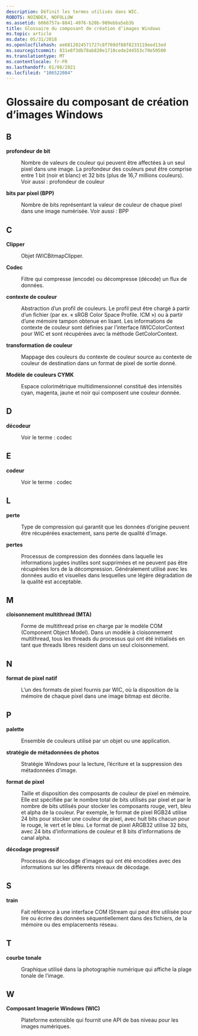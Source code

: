 ```yaml
---
description: Définit les termes utilisés dans WIC.
ROBOTS: NOINDEX, NOFOLLOW
ms.assetid: b066757a-8841-4976-b20b-989ebba5eb3b
title: Glossaire du composant de création d’images Windows
ms.topic: article
ms.date: 05/31/2018
ms.openlocfilehash: ee6812024571727c8f769df88f8233119eed13ed
ms.sourcegitcommit: 831e8f3db78ab820e1710cede244553c70e50500
ms.translationtype: MT
ms.contentlocale: fr-FR
ms.lasthandoff: 01/08/2021
ms.locfileid: "106522084"
---
```

# <a name="windows-imaging-component-glossary"></a>Glossaire du composant de création d’images Windows

## <a name="b"></a>B

<dl> <dt>

**profondeur de bit**
</dt> <dd>

Nombre de valeurs de couleur qui peuvent être affectées à un seul pixel dans une image. La profondeur des couleurs peut être comprise entre 1 bit (noir et blanc) et 32 bits (plus de 16,7 millions couleurs). Voir aussi : profondeur de couleur

</dd> <dt>

**bits par pixel (BPP)**
</dt> <dd>

Nombre de bits représentant la valeur de couleur de chaque pixel dans une image numérisée. Voir aussi : BPP

</dd> </dl>

## <a name="c"></a>C

<dl> <dt>

**Clipper**
</dt> <dd>

Objet IWICBitmapClipper.

</dd> <dt>

**Codec**
</dt> <dd>

Filtre qui compresse (encode) ou décompresse (décode) un flux de données.

</dd> <dt>

**contexte de couleur**
</dt> <dd>

Abstraction d’un profil de couleurs. Le profil peut être chargé à partir d’un fichier (par ex. « sRGB Color Space Profile. ICM ») ou à partir d’une mémoire tampon obtenue en lisant. Les informations de contexte de couleur sont définies par l’interface IWICColorContext pour WIC et sont récupérées avec la méthode GetColorContext.

</dd> <dt>

**transformation de couleur**
</dt> <dd>

Mappage des couleurs du contexte de couleur source au contexte de couleur de destination dans un format de pixel de sortie donné.

</dd> <dt>

**Modèle de couleurs CYMK**
</dt> <dd>

Espace colorimétrique multidimensionnel constitué des intensités cyan, magenta, jaune et noir qui composent une couleur donnée.

</dd> </dl>

## <a name="d"></a>D

<dl> <dt>

**décodeur**
</dt> <dd>

Voir le terme : codec

</dd> </dl>

## <a name="e"></a>E

<dl> <dt>

**codeur**
</dt> <dd>

Voir le terme : codec

</dd> </dl>

## <a name="l"></a>L

<dl> <dt>

**perte**
</dt> <dd>

Type de compression qui garantit que les données d’origine peuvent être récupérées exactement, sans perte de qualité d’image.

</dd> <dt>

**pertes**
</dt> <dd>

Processus de compression des données dans laquelle les informations jugées inutiles sont supprimées et ne peuvent pas être récupérées lors de la décompression. Généralement utilisé avec les données audio et visuelles dans lesquelles une légère dégradation de la qualité est acceptable.

</dd> </dl>

## <a name="m"></a>M

<dl> <dt>

**cloisonnement multithread (MTA)**
</dt> <dd>

Forme de multithread prise en charge par le modèle COM (Component Object Model). Dans un modèle à cloisonnement multithread, tous les threads du processus qui ont été initialisés en tant que threads libres résident dans un seul cloisonnement.

</dd> </dl>

## <a name="n"></a>N

<dl> <dt>

**format de pixel natif**
</dt> <dd>

L’un des formats de pixel fournis par WIC, où la disposition de la mémoire de chaque pixel dans une image bitmap est décrite.

</dd> </dl>

## <a name="p"></a>P

<dl> <dt>

**palette**
</dt> <dd>

Ensemble de couleurs utilisé par un objet ou une application.

</dd> <dt>

**stratégie de métadonnées de photos**
</dt> <dd>

Stratégie Windows pour la lecture, l’écriture et la suppression des métadonnées d’image.

</dd> <dt>

**format de pixel**
</dt> <dd>

Taille et disposition des composants de couleur de pixel en mémoire. Elle est spécifiée par le nombre total de bits utilisés par pixel et par le nombre de bits utilisés pour stocker les composants rouge, vert, bleu et alpha de la couleur. Par exemple, le format de pixel RGB24 utilise 24 bits pour stocker une couleur de pixel, avec huit bits chacun pour le rouge, le vert et le bleu. Le format de pixel ARGB32 utilise 32 bits, avec 24 bits d’informations de couleur et 8 bits d’informations de canal alpha.

</dd> <dt>

**décodage progressif**
</dt> <dd>

Processus de décodage d’images qui ont été encodées avec des informations sur les différents niveaux de décodage.

</dd> </dl>

## <a name="s"></a>S

<dl> <dt>

**train**
</dt> <dd>

Fait référence à une interface COM IStream qui peut être utilisée pour lire ou écrire des données séquentiellement dans des fichiers, de la mémoire ou des emplacements réseau.

</dd> </dl>

## <a name="t"></a>T

<dl> <dt>

**courbe tonale**
</dt> <dd>

Graphique utilisé dans la photographie numérique qui affiche la plage tonale de l’image.

</dd> </dl>

## <a name="w"></a>W

<dl> <dt>

**Composant Imagerie Windows (WIC)**
</dt> <dd>

Plateforme extensible qui fournit une API de bas niveau pour les images numériques.

</dd> </dl>

 

 



